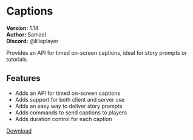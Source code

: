 # Captions

**Version:** 1.14  
**Author:** Samael  
**Discord:** @liliaplayer  

Provides an API for timed on-screen captions, ideal for story prompts or tutorials.

## Features

- Adds an API for timed on-screen captions
- Adds support for both client and server use
- Adds an easy way to deliver story prompts
- Adds commands to send captions to players
- Adds duration control for each caption

[Download](https://github.com/LiliaFramework/Modules/raw/refs/heads/gh-pages/captions.zip)
